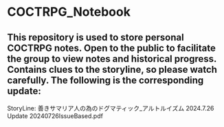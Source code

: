 # COCTRPG_Notebook
This repository is used to store personal COCTRPG notes. 
Open to the public to facilitate the group to view notes and historical progress.
Contains clues to the storyline, so please watch carefully.
The following is the corresponding update:
---------------------------------------------------------------------------------------------------
StoryLine: 善きサマリア人の為のドグマティック_アルトルイズム
2024.7.26 Update 20240726IssueBased.pdf
